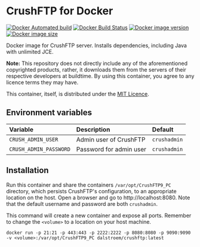 # CrushFTP for Docker

[![Docker Automated build](https://img.shields.io/docker/automated/dalstroem/crushftp.svg)](https://hub.docker.com/r/dalstroem/crushftp/)
[![Docker Build Status](https://img.shields.io/docker/build/dalstroem/crushftp.svg)](https://hub.docker.com/r/dalstroem/crushftp/)
[![Docker image version](https://images.microbadger.com/badges/version/dalstroem/crushftp.svg)](https://microbadger.com/images/dalstroem/crushftp)
[![Docker image size](https://images.microbadger.com/badges/image/dalstroem/crushftp.svg)](https://microbadger.com/images/dalstroem/crushftp)

Docker image for CrushFTP server. Installs dependencies, including Java with unlimited JCE.

**Note:** This repository does not directly include any of the aforementioned copyrighted products, rather, it downloads them from the servers of their respective developers at buildtime. By using this container, you agree to any licence terms they may have.

This container, itself, is distributed under the [MIT Licence](https://github.com/Dalstroem/Docker-CrushFTP/blob/master/LICENSE).

## Environment variables

| Variable               | Description             | Default      |
|:-----------------------|:------------------------|:-------------|
| `CRUSH_ADMIN_USER`     | Admin user of CrushFTP  | `crushadmin` |
| `CRUSH_ADMIN_PASSWORD` | Password for admin user | `crushadmin` |

## Installation
Run this container and share the containers `/var/opt/CrushFTP9_PC` directory, which persists CrushFTP's configuration, to an appropriate location on the host. Open a browser and go to http://localhost:8080. Note that the default username and password are both `crushadmin`.

This command will create a new container and expose all ports. Remember to change the `<volume>` to a location on your host machine.

```
docker run -p 21:21 -p 443:443 -p 2222:2222 -p 8080:8080 -p 9090:9090 -v <volume>:/var/opt/CrushFTP9_PC dalstroem/crushftp:latest
```
